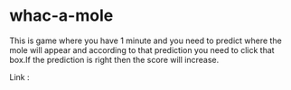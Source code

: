 # whac-a-mole
This is game where you have 1 minute and you need to predict where the mole will appear and according to that prediction you need to click that box.If the prediction is right then the score will increase.


Link : 
